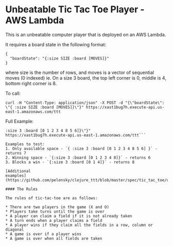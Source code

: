 # Unbeatable Tic Tac Toe Player - AWS Lambda

This is an unbeatable computer player that is deployed on an AWS Lambda. 

It requires a board state in the following format:
```
{
  "boardState": "{:size SIZE :board [MOVES]}"
}
```
where size is the number of rows, and moves is a vector of sequential moves (0
indexed) ie. On a size 3 board, the top left corner is 0, middle is 4, bottom right corner is 8.

To call:

```curl -H "Content-Type: application/json" -X POST -d "{\"boardState\": \"{ :size SIZE :board [MOVES]}\"}" https://xast1bug7h.execute-api.us-east-1.amazonaws.com/ttt```

Full Example: 
```curl -H "Content-Type: application/json" -X POST -d "{\"boardState\": \"{
:size 3 :board [0 1 2 3 4 8 5 6]}\"}"
https://xast1bug7h.execute-api.us-east-1.amazonaws.com/ttt```

Examples to test: 
1. Only available space - `{ :size 3 :board [0 1 2 3 4 8 5 6] }` - returns 7
2. Winning space - `{:size 3 :board [0 1 2 3 4 8]}` - returns 6
3. Blocks a win - `{:size 3 :board [0 1 4]}` - returns 8

[Additional
examples](https://github.com/pelensky/clojure_ttt/blob/master/spec/tic_tac_toe/unbeatable_computer_spec.clj)

#### The Rules

The rules of tic-tac-toe are as follows:

* There are two players in the game (X and O)
* Players take turns until the game is over
* A player can claim a field if it is not already taken
* A turn ends when a player claims a field
* A player wins if they claim all the fields in a row, column or diagonal
* A game is over if a player wins
* A game is over when all fields are taken

